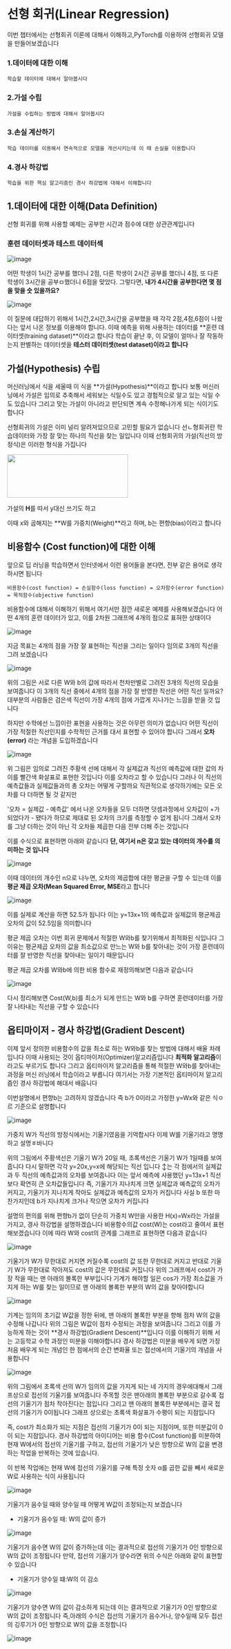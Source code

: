 # 선형 회귀(Linear Regression)

이번 챕터에서는 선형회귀 이론에 대해서 이해하고,PyTorch를 이용하여 선형회귀 모델을 만들어보겠습니다

### 1.데이터에 대한 이해

    학습할 데이터에 대해서 알아봅시다

### 2.가설 수립

    가설을 수립하는 방법에 대해서 알아봅시다

### 3.손실 계산하기

    학습 데이터를 이용해서 연속적으로 모델을 개선시키는데 이 때 손실을 이용합니다

### 4.경사 하강법

    학습을 위한 핵심 알고리즘인 경사 하강법에 대해서 이해합니다 

## 1.데이터에 대한 이해(Data Definition)
선형 회귀를 위해 사용할 예제는 공부한 시간과 점수에 대한 상관관계입니다

### 훈련 데이터셋과 테스트 데이터섹

![image](https://user-images.githubusercontent.com/80239748/125445020-85508176-343b-490a-b089-7156688a56f7.png)

어떤 학생이 1시간 공부를 했더니 2점, 다른 학생이 2시간 공부를 했더니 4점, 또 다른 학생이 3시간을 공부ㅁ했더니 6점을 맞았다. 그렇다면, **내가 4시간을 공부한다면 몇 점을 맞을 숫 있을까요?**

![image](https://user-images.githubusercontent.com/80239748/125445233-1bbd810c-bb81-496f-b669-f5bc14749076.png)

이 질문에 대답하기 위해서 1시간,2시간,3시간을 공부했을 때 각각 2점,4점,6점이 나왔다는 앞서 나온 정보를 이용해야 합니다. 이때 예측을 위해 사용하는 데이터를 **훈련 데이터셋(training dataset)**이라고 합니다
학습이 끝난 후, 이 모델이 얼마나 잘 작동하는지 판별하는 데이터셋을 **테스터 데이터셋(test dataset)이라고 합니다**

## 가설(Hypothesis) 수립

머신러닝에서 식을 세울때 이 식을 **가설(Hypothesis)**이라고 합니다 보통 머신러닝에서 가설은 임의로 추축해서 세워보는 식일수도 있고 경험적으로 알고 있는 식일 수 도 있습니다 그리고 맞는 가설이 아니라고 판단되면 계속 수정해나가게 되는 식이기도 합니다

선형회귀의 가설은 이미 널리 알려져있으므로 고민할 필요가 없습니다 선ㄴ형회귀란 학습데이터와 가장 잘 맞는 하나의 직선을 찾는 일입니다 이때 선형회귀의 가설(직선의 방정식)은 이러한 형식을 가집니다

<img src="https://user-images.githubusercontent.com/80239748/125446179-fa9b639b-0e19-412c-a4c5-82432e7cab6b.png" width="280" height="100"> 

가설의 **H**를 따서 y대신 쓰기도 하고 

이때 x와 곱해지는 **W를 가중치(Weight)**라고 하며, b는 편향(bias)이라고 합니다  

## 비용함수 (Cost function)에 대한 이해

앞으로 딥 러닝을 학습하면서 인터넷에서 이런 용어들을 본다면, 전부 같은 용어로 생각하시면 됩니다

```
비용함수(cost function) = 손실함수(loss function) = 오차함수(error function) = 목적함수(objective function)
```

비용함수에 대해서 이해하기 위해서 여기서만 잠깐 새로운 예제를 사용해보겠습니다 
어떤 4개의 훈련 데이터가 있고, 이를 2차원 그래프에 4개의 점으로 표혀한 상태이다 

![image](https://user-images.githubusercontent.com/80239748/125593373-b569bff7-06a0-49a7-85ce-21074cda9202.png)

지금 목표는 4개의 점을 가장 잘 표현하는 직선을 그리는 일이다 임의로 3개의 직선을 그려 보겠습니다

![image](https://user-images.githubusercontent.com/80239748/125593705-a1d7b65a-c632-4f64-a2b1-71206236f07d.png)

위의 그림은 서로 다른 W와 b의 값에 따라서 천차만별로 그려진 3개의 직선의 모습을 보여줍니다 이 3개의 직선 중에서 4개의 점을 가장 잘 반영한 직선은 어떤 직선 일까요? 대부분의 사람들은 검은색 직선이 가장 4개의 점에 가깝게 지나가는 느낌을 받을 것 입니다 

하지만 수학에선 느낌이란 표현을 사용하는 것은 아무런 의미가 없습니다
어떤 직선이 가장 적절한 직선인지를 수학적인 근거를 대서 표현할 수 있어야 합니다 그래서 **오차(error)** 라는 개념을 도입하겠습니다

![image](https://user-images.githubusercontent.com/80239748/125717924-92e4b96c-3a1f-4c04-a4a4-f3024f97c7b3.png)

위 그림은 임의로 그려진 주황색 선에 대해서 각 실제값과 직선의 예측값에 대한 값의 차이를 빨간색 화살표로 표현한 것입니다 이를 오차라고 할 수 있습니다 그러나 이 직선의 예측값들과 실제값들과의 총 오차는 어떻게 구할까요 직관적으로 생각하기에는 모든 오차를 다 더하면 될 것 같지만 

'오차 = 실제값 - 예측값' 에서 나온 오차들을 모두 더하면 덧셈과정에서 오차값이 +가 되었다가 - 됐다가 하므로 제대로 된 오차의 크기를 측정할 수 없게 됩니다 그래서 오차를 그냥 더하는 것이 아닌 각 오차들 제곱한 다음 전부 더해 주는 것입니다 

이를 수식으로 표현하면 아래와 같습니다 **단, 여기서 n은 갖고 있는 데이터의 개수를 의미하는 것 입니다**

![image](https://user-images.githubusercontent.com/80239748/125724121-7c528927-fa42-4439-bead-275020a018ff.png)

이때 데이터의 개수인 n으로 나누면, 오차의 제곱합에 대한 평균을 구할 수 있는데 이를 **평균 제곱 오차(Mean Squared Error, MSE**라고 합니다 

![image](https://user-images.githubusercontent.com/80239748/125724223-c3d618e7-6467-4233-bafc-74ab4ed9b7b4.png)

이를 실제로 계산을 하면 52.5가 됩니다 이는 y=13x+1의 예측값과 실제값의 평균제곱 오차의 값이 52.5임을 의미합니다 

평균 제곱 오차는 이번 회귀 문제에서 적절한 W와b를 찾기위해서 최적화된 식입니다 그 이유는 평균제곱 오차의 값을 최소값으로 만느는 W와 b를 찾아내는 것이 가장 훈련데이터를 잘 반영한 직선을 찾아내는 일이기 때문입니다 

평균 제곱 오차를 W와b에 의한 비용 함수로 재정의해보면 다음과 같습니다 

![image](https://user-images.githubusercontent.com/80239748/125724457-4eb66487-9a01-46e3-bb36-0534d22e6c2d.png)

다시 정리해보면 Cost(W,b)를 최소가 되게 만드는 W와 b를 구하면 훈련데이터를 가장 잘 나타내는 직선을 구할 수 있습니다

## 옵티마이저 - 경사 하강법(Gradient Descent)
이제 앞서 정의한 비용함수의 값을 최소로 하는 W와b를 찾는 방법에 대해서 배울 차례입니다 이때 사용되는 것이 옵티마이저(Optimizer)알고리즘입니다 
**최적화 알고리즘**이라고도 부르기도 합니다 그리고 옵티마이저 알고리즘을 통해 적절한 W와b를 찾아내는 과정을 머신 러닝에서 학습이라고 부릅니다 여기서는 가장 기본적인 옵티마이저 알고리즘인 경사 하강법에 해대서 배웁니다 

이번설명에서 편향b는 고려하지 않겠습니다 즉 b가 0이라고 가정한 y=Wx와 같은 식ㅇ르 기준으로 설명합니다 

![image](https://user-images.githubusercontent.com/80239748/125732530-58063842-3f51-4626-bc48-fb99e5861841.png)

가중치 W가 직선의 방정식에서는 기울기였음을 기억합시다 이제 W를 기울기라고 명명하고 설명ㅎ바니다 

위의 그림에서 주황색선은 기울기 W가 20일 때, 초록색선은 기울기 W가 1일때를 보여줍니다 다시 말하면 각각 y=20x,y=x에 해당되는 직선 입니다 
↕는 각 점에서의 실제값과 두 직선의 예측값과의 오차를 보여줍니다 이는 앞서 예측에 사용했던 y=13x+1 직선보다 확연히 큰 오차값들입니다 즉, 기울기가 지나치게 크면 실제값과 예측값의 오차가 커지고, 기울기가 지나치게 작아도 실제값과 예측값의 오차가 커집니다 사실 b 또한 마찬가지인데 b가 지나치게 크거나 작으면 오차가 커집니다 

설명의 편의를 위해 편향b가 없이 단순히 가중치 W만을 사용한 H(x)=Wx라는 가설을 가지고, 경사 하강법을 설명하겠습니다 비용함수의값 cost(W)는 cost라고 줄여서 표현해보겠습니다 이에 따라 W와 cost의 관계를 그래프로 표현하면 다음과 같습니다

![image](https://user-images.githubusercontent.com/80239748/125733141-2cde8477-0180-40be-b7be-acec3fd7ebc5.png)

기울기가 W가 무한대로 커지면 커질수록 cost의 값 또한 무한대로 커지고 반대로 기울기 W가 무한대로 작아져도 cost의 값은 무한대로 커집니다 위의 그래프에서 cost가 가장 작을 때는 맨 아래의 볼록한 부부입니다 기계가 해야할 일은 cos가 가장 최소값을 가지게 하는 W를 찾는 일이므로 맨 아래의 볼록한 부분의 W의 값을 찾아야합니다

![image](https://user-images.githubusercontent.com/80239748/125957523-f07d0dc8-cd87-40fe-83d0-428c23e84a95.png)

기계는 임의의 초기값 W값을 정한 뒤에, 맨 아래의 볼록한 부분을 향해 점차 W의 값을 수정해 나갑니다 위의 그림은 W값이 점차 수정되는 과정을 보여줍니다 그리고 이를 가능하게 하는 것이 **경사 하강법(Gradient Descent)**입니다 이를 이해하기 위해 서는 고등학교 수학 과정인 미분을 이해야합니다 경사 하강법은 미분을 배우게 되면 가장 처음 배우게 되는 개념인 한 점에서의 순간 변화율 또는 접선에서의 기울기의 개념을 사용합니다

![image](https://user-images.githubusercontent.com/80239748/125957895-a55029a1-845b-4ec4-a48e-0b1ce02ff9d7.png)

위의 그림에서 초록색 선의 W가 임의의 값을 가지게 되는 네 가지의 경우에대해서 그래프상으로 접선의 기울기를 보여줍니다 주목할 것은 맨아래의 볼록한 부분으로 갈수록 접선의 기울기가 점차 작아진다는 점입니다 그리고 맨 아래의 볼록한 부분에서는 결국 접선의 기울기가 0이됩니다 그래프 상으로는 초록색 화살표가 수평이 되는 지점입니다

즉, cost가 최소화가 되는 지점은 접선의 기울기가 0이 되는 지점이며, 또한 미분값이 0이 되는 지점입니다. 경사 하강법의 아이디어는 비용 함수(Cost function)를 미분하여 현재 W에서의 접선의 기울기를 구하고, 접선의 기울기가 낮은 방향으로 W의 값을 변경하는 작업을 반복하는 것에 있습니다.

이 반복 작업에는 현재 W에 접선의 기울기를 구해 특정 숫자 α를 곱한 값을 빼서 새로운 W로 사용하는 식이 사용됩니다 

![image](https://user-images.githubusercontent.com/80239748/126138527-2bd14465-5094-4f18-8e01-42eb2b1515ee.png)

기울기가 음수일 때와 양수일 때 어떻게 W값이 조정되는지 보겠습니다

* 기울기가 음수일 때: W의 값이 증가

![image](https://user-images.githubusercontent.com/80239748/126138746-638a22c0-5d02-4c96-81db-40371653434c.png)

기울기가 음수면 W의 값이 증가하는데 이는 결과적으로 접선의 기울기가 0인 방향으로 W의 값이 조정됩니다
만약, 접선의 기울기가 양수라면 위의 수식은 아래와 같이 표현할 수 있습니다

* 기울기가 양수일 떄:W의 이 감소

![image](https://user-images.githubusercontent.com/80239748/126138952-6c98ec63-76b0-4b14-9e89-d8a54d46c3cd.png)
    
기울기가 양수면 W의 값이 감소하게 되는데 이는 결과적으로 기울기가 0인 방향으로 W의 값이 조정됩니다 즉,아래의 수식은 접선의 기울기가 음수거나, 양수일때 모두 접선의 깅루기가 0인 방향으로 W의 값을 조정합니다

![image](https://user-images.githubusercontent.com/80239748/126139290-fd770c84-7c3d-40c6-a5fd-ee1bd438e33c.png)





